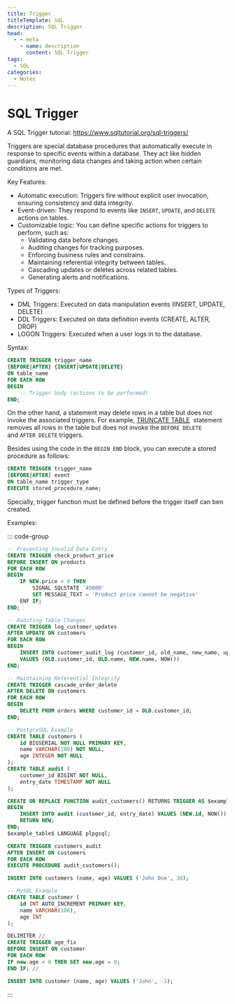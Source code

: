 ```yaml
---
title: Trigger
titleTemplate: SQL
description: SQL Trigger
head:
  - - meta
    - name: description
      content: SQL Trigger
tags:
  - SQL
categories:
  - Notes
---
```


# SQL Trigger <Badge type="tip" text="SQL" /><Badge type="warning" text="Notes" />

A SQL Trigger tutorial: https://www.sqltutorial.org/sql-triggers/

Triggers are special database procedures that automatically execute in response
to specific events within a database. They act like hidden guardians, monitoring
data changes and taking action when certain conditions are met.

Key Features:

- Automatic execution: Triggers fire without explicit user invocation, ensuring
  consistency and data integrity.
- Event-driven: They respond to events like `INSERT`, `UPDATE`, and `DELETE`
  actions on tables.
- Customizable logic: You can define specific actions for triggers to perform,
  such as:
  - Validating data before changes.
  - Auditing changes for tracking purposes.
  - Enforcing business rules and constrains.
  - Maintaining referential integrity between tables.
  - Cascading updates or deletes across related tables.
  - Generating alerts and notifications.

Types of Triggers:

- DML Triggers: Executed on data manipulation events (INSERT, UPDATE, DELETE)
- DDL Triggers: Executed on data definition events (CREATE, ALTER, DROP)
- LOGON Triggers: Executed when a user logs in to the database.

Syntax:

```sql
CREATE TRIGGER trigger_name
{BEFORE|AFTER} {INSERT|UPDATE|DELETE}
ON table_name
FOR EACH ROW
BEGIN
    -- Trigger body (actions to be performed)
END;
```

On the other hand, a statement may delete rows in a table but does not invoke
the associated triggers. For example, [TRUNCATE TABLE](https://www.sqltutorial.org/sql-truncate-table/) 
statement removes all rows in the table but does not invoke the `BEFORE DELETE` 
and `AFTER DELETE` triggers.

Besides using the code in the `BEGIN END` block, you can execute a stored procedure
as follows:

```sql
CREATE TRIGGER trigger_name
[BEFORE|AFTER] event
ON table_name trigger_type
EXECUTE stored_procedure_name;
```

Specially, trigger function must be defined before the trigger itself can ben created.

Examples:

::: code-group

```sql [Example 1]
-- Preventing Invalid Data Entry
CREATE TRIGGER check_product_price
BEFORE INSERT ON products
FOR EACH ROW
BEGIN
    IF NEW.price < 0 THEN
        SIGNAL SQLSTATE '45000'
        SET MESSAGE_TEXT = 'Product price cannot be negative'
    ENF IF;
END;
```

```sql [Example 2]
-- Auditing Table Changes
CREATE TRIGGER log_customer_updates
AFTER UPDATE ON customers
FOR EACH ROW
BEGIN
    INSERT INTO customer_audit_log (customer_id, old_name, new_name, update_time)
    VALUES (OLD.customer_id, OLD.name, NEW.name, NOW())
END;
```

```sql [Example 3]
-- Maintaining Referential Integrity
CREATE TRIGGER cascade_order_delete
AFTER DELETE ON customers
FOR EACH ROW
BEGIN
    DELETE FROM orders WHERE customer_id = OLD.customer_id;
END;
```

```sql [Example 4]
-- PostgreSQL Example
CREATE TABLE customers (
    id BIGSERIAL NOT NULL PRIMARY KEY,
    name VARCHAR(100) NOT NULL,
    age INTEGER NOT NULL
);
CREATE TABLE audit (
    customer_id BIGINT NOT NULL,
    entry_date TIMESTAMP NOT NULL
);

CREATE OR REPLACE FUNCTION audit_customers() RETURNS TRIGGER AS $example_table$
BEGIN
    INSERT INTO audit (customer_id, entry_date) VALUES (NEW.id, NOW());
    RETURN NEW;
END;
$example_table$ LANGUAGE plpgsql;

CREATE TRIGGER customers_audit
AFTER INSERT ON customers
FOR EACH ROW
EXECUTE PROCEDURE audit_customers();

INSERT INTO customers (name, age) VALUES ('John Doe', 30);
```

```sql [Example 5]
-- MySQL Example
CREATE TABLE customer (
    id INT AUTO_INCREMENT PRIMARY KEY,
    name VARCHAR(100),
    age INT
);

DELIMITER //
CREATE TRIGGER age_fix
BEFORE INSERT ON customer
FOR EACH ROW
IF new.age < 0 THEN SET new.age = 0;
END IF; //

INSERT INTO customer (name, age) VALUES ('John', -1);
```

:::
